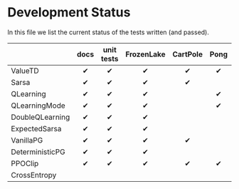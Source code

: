 # Development Status

In this file we list the current status of the tests written (and passed).


|                 | docs | unit tests | FrozenLake | CartPole | Pong | Pendulum | LunarLander | Ant |
|-----------------|:----:|:----------:|:----------:|:--------:|:----:|:--------:|:-----------:|:---:|
| ValueTD         |  ✔   |     ✔      |     ✔      |    ✔     |  ✔   |          |             |     |
| Sarsa           |  ✔   |     ✔      |     ✔      |    ✔     |      |          |             |     |
| QLearning       |  ✔   |     ✔      |     ✔      |          |  ✔   |          |             |     |
| QLearningMode   |  ✔   |     ✔      |     ✔      |          |  ✔   |          |             |     |
| DoubleQLearning |  ✔   |     ✔      |     ✔      |          |      |          |             |     |
| ExpectedSarsa   |  ✔   |     ✔      |     ✔      |          |      |          |             |     |
| VanillaPG       |  ✔   |     ✔      |     ✔      |    ✔     |      |          |             |     |
| DeterministicPG |  ✔   |     ✔      |     ✔      |          |      |    ✔     |             |     |
| PPOClip         |  ✔   |     ✔      |     ✔      |    ✔     |  ✔   |    ✔     |             |     |
| CrossEntropy    |      |            |            |          |      |          |             |     |


